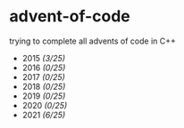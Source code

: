 # advent-of-code

trying to complete all advents of code in C++

- 2015 *(3/25)*
- 2016 *(0/25)*
- 2017 *(0/25)*
- 2018 *(0/25)*
- 2019 *(0/25)*
- 2020 *(0/25)*
- 2021 *(6/25)*
